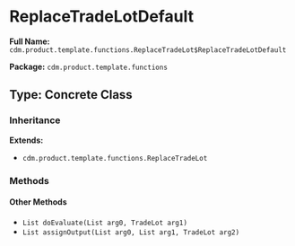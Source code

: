 # ReplaceTradeLotDefault

**Full Name:** `cdm.product.template.functions.ReplaceTradeLot$ReplaceTradeLotDefault`

**Package:** `cdm.product.template.functions`

## Type: Concrete Class

### Inheritance

**Extends:**
- `cdm.product.template.functions.ReplaceTradeLot`

### Methods

#### Other Methods

- `List doEvaluate(List arg0, TradeLot arg1)`
- `List assignOutput(List arg0, List arg1, TradeLot arg2)`

